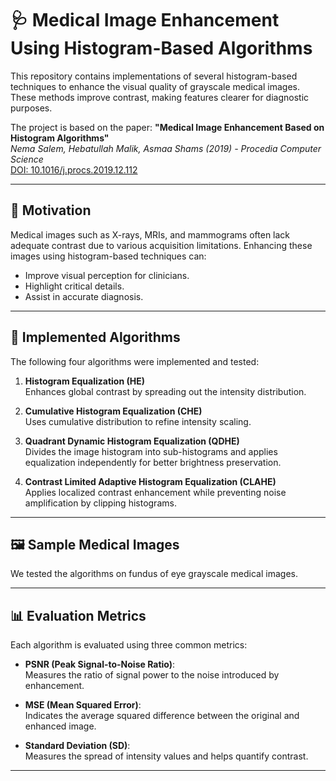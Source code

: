 # 🩺 Medical Image Enhancement Using Histogram-Based Algorithms

This repository contains implementations of several histogram-based techniques to enhance the visual quality of grayscale medical images. These methods improve contrast, making features clearer for diagnostic purposes.

The project is based on the paper:
**"Medical Image Enhancement Based on Histogram Algorithms"**  
_Nema Salem, Hebatullah Malik, Asmaa Shams (2019) - Procedia Computer Science_  
[DOI: 10.1016/j.procs.2019.12.112](https://doi.org/10.1016/j.procs.2019.12.112)

---

## 📌 Motivation

Medical images such as X-rays, MRIs, and mammograms often lack adequate contrast due to various acquisition limitations. Enhancing these images using histogram-based techniques can:
- Improve visual perception for clinicians.
- Highlight critical details.
- Assist in accurate diagnosis.

---

## 🧪 Implemented Algorithms

The following four algorithms were implemented and tested:

1. **Histogram Equalization (HE)**  
   Enhances global contrast by spreading out the intensity distribution.

2. **Cumulative Histogram Equalization (CHE)**  
   Uses cumulative distribution to refine intensity scaling.

3. **Quadrant Dynamic Histogram Equalization (QDHE)**  
   Divides the image histogram into sub-histograms and applies equalization independently for better brightness preservation.

4. **Contrast Limited Adaptive Histogram Equalization (CLAHE)**  
   Applies localized contrast enhancement while preventing noise amplification by clipping histograms.

---

## 🖼️ Sample Medical Images

We tested the algorithms on fundus of eye grayscale medical images.

---

## 📊 Evaluation Metrics

Each algorithm is evaluated using three common metrics:

- **PSNR (Peak Signal-to-Noise Ratio)**:  
  Measures the ratio of signal power to the noise introduced by enhancement.

- **MSE (Mean Squared Error)**:  
  Indicates the average squared difference between the original and enhanced image.

- **Standard Deviation (SD)**:  
  Measures the spread of intensity values and helps quantify contrast.

---
